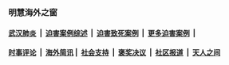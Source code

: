 
### 明慧海外之窗

####  [武汉肺炎](indexes/365.md?t=05030700) &nbsp;|&nbsp;  [迫害案例综述](indexes/328.md?t=05030700) &nbsp;|&nbsp; [迫害致死案例](indexes/277.md?t=05030700)  &nbsp;|&nbsp; [更多迫害案例](indexes/81.md?t=05030700)  &nbsp;|&nbsp; 
####  [时事评论](indexes/19.md?t=05030700) &nbsp;|&nbsp; [海外简讯](indexes/245.md?t=05030700)&nbsp;|&nbsp;  [社会支持](indexes/140.md?t=05030700) &nbsp;|&nbsp; [褒奖决议](indexes/282.md?t=05030700) &nbsp;|&nbsp; [社区报道](indexes/91.md?t=05030700)  &nbsp;|&nbsp; [天人之间](indexes/78.md?t=05030700) 

